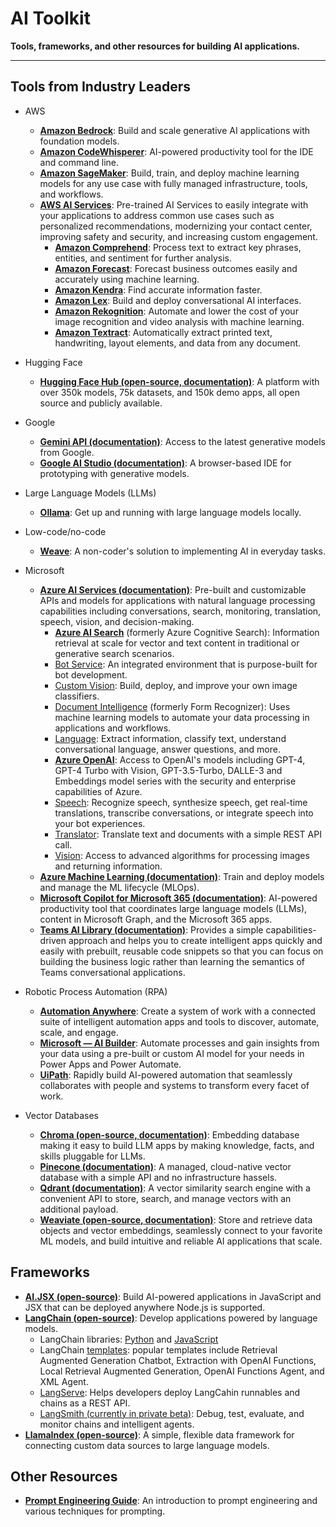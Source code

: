 # AI Toolkit
**Tools, frameworks, and other resources for building AI applications.**

---------------------------------------------------------

## Tools from Industry Leaders
* AWS
    + **[Amazon Bedrock](https://aws.amazon.com/bedrock/)**: Build and scale generative AI applications with foundation models.
    + **[Amazon CodeWhisperer](https://aws.amazon.com/codewhisperer/)**: AI-powered productivity tool for the IDE and command line.
    + **[Amazon SageMaker](https://aws.amazon.com/sagemaker/)**: Build, train, and deploy machine learning models for any use case with fully managed infrastructure, tools, and workflows.
    + **[AWS AI Services](https://aws.amazon.com/machine-learning/ai-services/)**: Pre-trained AI Services to easily integrate with your applications to address common use cases such as personalized recommendations, modernizing your contact center, improving safety and security, and increasing custom engagement.
        + **[Amazon Comprehend](https://aws.amazon.com/comprehend/?c=ml&sec=srv)**: Process text to extract key phrases, entities, and sentiment for further analysis.        
        + **[Amazon Forecast](https://aws.amazon.com/forecast/?c=ml&sec=srv)**: Forecast business outcomes easily and accurately using machine learning.
        + **[Amazon Kendra](https://aws.amazon.com/kendra/?c=ml&sec=srv)**: Find accurate information faster.
        + **[Amazon Lex](https://aws.amazon.com/lex/?c=ml&sec=srv)**: Build and deploy conversational AI interfaces.
        + **[Amazon Rekognition](https://aws.amazon.com/rekognition/?c=ml&sec=srv)**: Automate and lower the cost of your image recognition and video analysis with machine learning.
        + **[Amazon Textract](https://aws.amazon.com/textract/?c=ml&sec=srv)**: Automatically extract printed text, handwriting, layout elements, and data from any document.

* Hugging Face
    + **[Hugging Face Hub (open-source, documentation)](https://huggingface.co/docs/hub/index)**: A platform with over 350k models, 75k datasets, and 150k demo apps, all open source and publicly available.

* Google
    + **[Gemini API (documentation)](https://ai.google.dev/docs/gemini_api_overview)**: Access to the latest generative models from Google.
    + **[Google AI Studio (documentation)](https://ai.google.dev/tutorials/ai-studio_quickstart)**: A browser-based IDE for prototyping with generative models.

* Large Language Models (LLMs)
    + **[Ollama](https://ollama.ai/)**: Get up and running with large language models locally.
 
* Low-code/no-code
    + **[Weave](https://weave.chasm.net/)**: A non-coder's solution to implementing AI in everyday tasks.
    
* Microsoft
    + **[Azure AI Services (documentation)](https://learn.microsoft.com/en-us/azure/ai-services/)**: Pre-built and customizable APIs and models for applications with natural language processing capabilities including conversations, search, monitoring, translation, speech, vision, and decision-making.
      +   **[Azure AI Search](https://learn.microsoft.com/en-us/azure/search/)** (formerly Azure Cognitive Search): Information retrieval at scale for vector and text content in traditional or generative search scenarios.
      +   [Bot Service](https://learn.microsoft.com/en-us/azure/bot-service/?view=azure-bot-service-4.0): An integrated environment that is purpose-built for bot development.
      +   [Custom Vision](https://learn.microsoft.com/en-us/azure/ai-services/custom-vision-service/): Build, deploy, and improve your own image classifiers.
      +   [Document Intelligence](https://learn.microsoft.com/en-us/azure/ai-services/document-intelligence/?view=doc-intel-4.0.0) (formerly Form Recognizer): Uses machine learning models to automate your data processing in applications and workflows.
      +   [Language](https://learn.microsoft.com/en-us/azure/ai-services/language-service/): Extract information, classify text, understand conversational language, answer questions, and more.
      +   **[Azure OpenAI](https://learn.microsoft.com/en-us/azure/ai-services/openai/)**: Access to OpenAI's models including GPT-4, GPT-4 Turbo with Vision, GPT-3.5-Turbo, DALLE-3 and Embeddings model series with the security and enterprise capabilities of Azure.
      +   [Speech](https://learn.microsoft.com/en-us/azure/ai-services/language-service/): Recognize speech, synthesize speech, get real-time translations, transcribe conversations, or integrate speech into your bot experiences.
      +   [Translator](https://learn.microsoft.com/en-us/azure/ai-services/translator/): Translate text and documents with a simple REST API call.
      +   [Vision](https://learn.microsoft.com/en-us/azure/ai-services/computer-vision/): Access to advanced algorithms for processing images and returning information.
    + **[Azure Machine Learning (documentation)](https://learn.microsoft.com/en-us/azure/machine-learning/?view=azureml-api-2)**: Train and deploy models and manage the ML lifecycle (MLOps).
    + **[Microsoft Copilot for Microsoft 365 (documentation)](https://learn.microsoft.com/en-us/microsoft-365-copilot/)**: AI-powered productivity tool that coordinates large language models (LLMs), content in Microsoft Graph, and the Microsoft 365 apps.
    + **[Teams AI Library (documentation)](https://learn.microsoft.com/en-us/microsoftteams/platform/bots/how-to/teams%20conversational%20ai/teams-conversation-ai-overview)**: Provides a simple capabilities-driven approach and helps you to create intelligent apps quickly and easily with prebuilt, reusable code snippets so that you can focus on building the business logic rather than learning the semantics of Teams conversational applications.

* Robotic Process Automation (RPA)
    + **[Automation Anywhere](https://www.automationanywhere.com/products/automation-ai)**: Create a system of work with a connected suite of intelligent automation apps and tools to discover, automate, scale, and engage.
    + **[Microsoft — AI Builder](https://www.uipath.com/automation/ai-and-rpa)**: Automate processes and gain insights from your data using a pre-built or custom AI model for your needs in Power Apps and Power Automate.
    + **[UiPath](https://www.uipath.com/automation/ai-and-rpa)**: Rapidly build AI-powered automation that seamlessly collaborates with people and systems to transform every facet of work.

* Vector Databases
    + **[Chroma (open-source, documentation)](https://docs.trychroma.com/)**: Embedding database making it easy to build LLM apps by making knowledge, facts, and skills pluggable for LLMs.
    + **[Pinecone (documentation)](https://docs.pinecone.io/docs/overview)**: A managed, cloud-native vector database with a simple API and no infrastructure hassels.
    + **[Qdrant (documentation)](https://qdrant.tech/documentation/)**: A vector similarity search engine with a convenient API to store, search, and manage vectors with an additional payload.
    + **[Weaviate (open-source, documentation)](https://weaviate.io/developers/weaviate)**: Store and retrieve data objects and vector embeddings, seamlessly connect to your favorite ML models, and build intuitive and reliable AI applications that scale.


## Frameworks
+ **[AI.JSX (open-source)](https://www.fixie.ai/docs)**: Build AI-powered applications in JavaScript and JSX that can be deployed anywhere Node.js is supported.
+ **[LangChain (open-source)](https://python.langchain.com/docs/get_started/introduction)**: Develop applications powered by language models.
    +   LangChain libraries: [Python](https://python.langchain.com/docs/get_started/installation) and [JavaScript](https://js.langchain.com/docs/get_started/introduction)
    +   LangChain [templates](https://python.langchain.com/docs/templates): popular templates include Retrieval Augmented Generation Chatbot, Extraction with OpenAI Functions, Local Retrieval Augmented Generation, OpenAI Functions Agent, and XML Agent.
    +   [LangServe](https://github.com/langchain-ai/langserve): Helps developers deploy LangCahin runnables and chains as a REST API.
    +   [LangSmith (currently in private beta)](https://docs.smith.langchain.com/): Debug, test, evaluate, and monitor chains and intelligent agents.
+ **[LlamaIndex (open-source)](https://www.llamaindex.ai/)**: A simple, flexible data framework for connecting custom data sources to large language models.


## Other Resources
+ **[Prompt Engineering Guide](https://www.promptingguide.ai/)**: An introduction to prompt engineering and various techniques for prompting.

